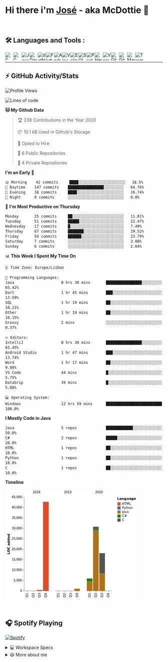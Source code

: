 <div class="bg-gray">

# Hi there i'm [José](https://www.linkedin.com/in/joseefcs/) - aka McDottie 👋
<br />

## 🛠️ Languages and Tools :

<img align="left" alt="C" width="26px" height="26px" src="https://simpleicons.org/icons/c.svg" />
<img align="left" alt="C sharp" width="26px" height="26px" src="https://simpleicons.org/icons/csharp.svg" />
<img align="left" alt="Java" width="26px" height="26px" src="https://simpleicons.org/icons/java.svg" />
<img align="left" alt="Dart" width="26px" height="26px" src="https://simpleicons.org/icons/dart.svg" />
<img align="left" alt="dotNet" width="26px" height="26px" src="https://simpleicons.org/icons/dot-net.svg" />
<img align="left" alt="Flutter" width="26px" height="26px" src="https://simpleicons.org/icons/flutter.svg" />
<img align="left" alt="Android Studio" width="26px" height="26px" src="https://simpleicons.org/icons/androidstudio.svg" />
<img align="left" alt="Visual Studio Code" width="26px" height="26px" src="https://simpleicons.org/icons/visualstudiocode.svg" />
<img align="left" alt="Eclipse" width="26px" height="26px" src="https://simpleicons.org/icons/eclipseide.svg" />
<img align="left" alt="SQL" width="26px" height="26px" src="https://simpleicons.org/icons/microsoftsqlserver.svg" />
<img align="left" alt="PostgreSQL" width="26px" height="26px" src="https://simpleicons.org/icons/postgresql.svg" />
<img align="left" alt="Heroku" width="26px" height="26px" src="https://simpleicons.org/icons/heroku.svg" />
<img align="left" alt="Vercel" width="26px" height="26px" src="https://simpleicons.org/icons/vercel.svg" />
<img align="left" alt="Git" width="26px" height="26px" src="https://simpleicons.org/icons/git.svg" />
<img align="left" alt="GitHub" width="26px" height="26px" src="https://simpleicons.org/icons/github.svg" />
<img align="left" alt="MarkDown" width="26px" height="26px" src="https://simpleicons.org/icons/markdown.svg" />
<img align="left" alt="Terminal" width="26px" height="26px" src="https://simpleicons.org/icons/powershell.svg" />

<br />  

---

## ⚡ GitHub Activity/Stats

<!--START_SECTION:waka-->
![Profile Views](http://img.shields.io/badge/Profile%20Views-281-blue)

![Lines of code](https://img.shields.io/badge/From%20Hello%20World%20I%27ve%20Written-99287%20lines%20of%20code-blue)

**🐱 My Github Data** 

> 🏆 238 Contributions in the Year 2020
 > 
> 📦 10.1 kB Used in Github's Storage 
 > 
> 💼 Opted to Hire
 > 
> 📜 6 Public Repositories
 > 
> 🔑 4 Private Repositories 

**I'm an Early 🐤** 

```text
🌞 Morning    42 commits     ████░░░░░░░░░░░░░░░░░░░░░   18.5% 
🌆 Daytime    147 commits    ████████████████░░░░░░░░░   64.76% 
🌃 Evening    38 commits     ████░░░░░░░░░░░░░░░░░░░░░   16.74% 
🌙 Night      0 commits      ░░░░░░░░░░░░░░░░░░░░░░░░░   0.0%

```
📅 **I'm Most Productive on Thursday** 

```text
Monday       25 commits     ██░░░░░░░░░░░░░░░░░░░░░░░   11.01% 
Tuesday      51 commits     █████░░░░░░░░░░░░░░░░░░░░   22.47% 
Wednesday    17 commits     █░░░░░░░░░░░░░░░░░░░░░░░░   7.49% 
Thursday     67 commits     ███████░░░░░░░░░░░░░░░░░░   29.52% 
Friday       54 commits     ██████░░░░░░░░░░░░░░░░░░░   23.79% 
Saturday     7 commits      ░░░░░░░░░░░░░░░░░░░░░░░░░   3.08% 
Sunday       6 commits      ░░░░░░░░░░░░░░░░░░░░░░░░░   2.64%

```


📊 **This Week I Spent My Time On** 

```text
⌚︎ Time Zone: Europe/Lisbon

💬 Programming Languages: 
Java                     8 hrs 30 mins       ████████████████░░░░░░░░░   65.42% 
Dart                     1 hr 45 mins        ███░░░░░░░░░░░░░░░░░░░░░░   13.59% 
SQL                      1 hr 19 mins        ██░░░░░░░░░░░░░░░░░░░░░░░   10.21% 
Other                    1 hr 19 mins        ██░░░░░░░░░░░░░░░░░░░░░░░   10.15% 
Groovy                   2 mins              ░░░░░░░░░░░░░░░░░░░░░░░░░   0.37%

🔥 Editors: 
IntelliJ                 8 hrs 30 mins       ████████████████░░░░░░░░░   65.45% 
Android Studio           1 hr 47 mins        ███░░░░░░░░░░░░░░░░░░░░░░   13.74% 
Word                     1 hr 17 mins        ██░░░░░░░░░░░░░░░░░░░░░░░   9.98% 
VS Code                  44 mins             █░░░░░░░░░░░░░░░░░░░░░░░░   5.75% 
DataGrip                 39 mins             █░░░░░░░░░░░░░░░░░░░░░░░░   5.08%

💻 Operating System: 
Windows                  12 hrs 59 mins      █████████████████████████   100.0%

```

**I Mostly Code in Java** 

```text
Java                     5 repos             ████████████░░░░░░░░░░░░░   50.0% 
C#                       2 repos             █████░░░░░░░░░░░░░░░░░░░░   20.0% 
HTML                     1 repos             ██░░░░░░░░░░░░░░░░░░░░░░░   10.0% 
Python                   1 repos             ██░░░░░░░░░░░░░░░░░░░░░░░   10.0% 
C                        1 repos             ██░░░░░░░░░░░░░░░░░░░░░░░   10.0%

```


**Timeline**

![Chart not found](https://github.com/McDottie/McDottie/blob/master/charts/bar_graph.png) 


<!--END_SECTION:waka-->

<br /> 

## 🎧 Spotify Playing
[![Spotify](https://novatorem-k48bmv7u2.vercel.app/api/spotify)](https://open.spotify.com/user/jose.santos2106?si=o-hPUxwdQoixtmjuqi917A)
<br /> 

<details>
  <summary>💻 Workspace Specs</summary>
  <br /> 
<img src="https://img.shields.io/badge/nvidia-gtx960-%2376B900.svg?&style=for-the-badge&logo=nvidia&logoColor=white" /> 

<img src="https://img.shields.io/badge/intel-core%20i5%204th-%230078D6.svg?&style=for-the-badge&logo=intel&logoColor=white" /> 

<br /> 
<img src="https://img.shields.io/badge/windows-hp%20pavillon%2015-%230078D6.svg?&style=for-the-badge&logo=windows&logoColor=white" /> 

</details>

<details>
  <summary>😃 More about me</summary>

- 🔭 I’m currently working on AppInvest (PR)
- 🌱 I’m currently learning Computer Science
- 📫 How to reach me: joseefcsantos@gmail.com
- ⚡ Fun fact: I like snakes
</details>

<!--
<details>
  <summary>⚡ Github Stats</summary>
    <img align="" height='137px' alt="McDottie's Github Stats" src="https://github-readme-stats-phi-ten.vercel.app/api?username=McDottie&theme=dark&hide_title=true&show_icons=true&count_private=true&include_all_commits=true" /><img align="" height='137px' src="https://github-readme-stats-phi-ten.vercel.app/api/top-langs/?username=McDottie&theme=dark&show_icons=true&hide_border=true&count_private=true&include_all_commits=true&hide_title=true&layout=compact" />
</details>
-->
</div>
